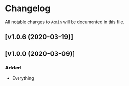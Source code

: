 # Changelog

All notable changes to `Admin` will be documented in this file.

## [v1.0.6 (2020-03-19)]

## [v1.0.0 (2020-03-09)]

### Added
- Everything
